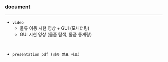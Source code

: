 ### document
---
* ```video```
  - 물류 이동 시현 영상 + GUI (모니터링)
  - GUI 시현 영상 (물품 탐색, 물품 통계량)
<br>

* ```presentation pdf (최종 발표 자료)```
